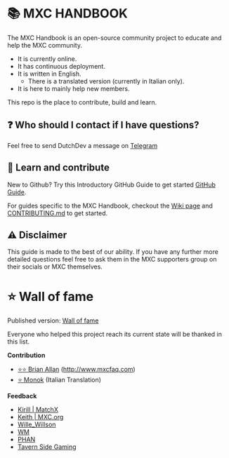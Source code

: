 # 📚 MXC HANDBOOK
The MXC Handbook is an open-source community project to educate and help the MXC community.
- It is currently online.
- It has continuous deployment.
- It is written in English.
  - There is a translated version (currently in Italian only).
- It is here to mainly help new members.

This repo is the place to contribute, build and learn. 

## ❓ Who should I contact if I have questions?
Feel free to send DutchDev a message on [Telegram](https://t.me/Dutchdev)

## 📘 Learn and contribute

New to Github? Try this Introductory GitHub Guide to get started [GitHub Guide](https://guides.github.com/activities/hello-world/).

For guides specific to the MXC Handbook, checkout the [Wiki page](https://github.com/DutchDevOfficial/MXC_Handbook/wiki) and [CONTRIBUTING.md](https://github.com/DutchDevOfficial/MXC_Handbook/blob/master/CONTRIBUTING.md) to get started. 

## ⚠️ Disclaimer
This guide is made to the best of our ability. If you have any further more detailed questions feel free to ask them in the MXC supporters group on their socials or MXC themselves.


# ⭐ Wall of fame
Published version: [Wall of fame](https://mxchandbook.org/#/MDFiles/WallOfFame/main)

Everyone who helped this project reach its current state will be thanked in this list.

**Contribution**
* [⭐⭐ Brian Allan](https://t.me/BrinerMiner) (http://www.mxcfaq.com)
* [⭐ Monok](https://t.me/Monok) (Italian Translation)

**Feedback**
* [Kirill | MatchX](https://discordapp.com/users/577804846179024896/)
* [Keith | MXC.org](https://t.me/CryptoKeith)
* [Wille_Willson](https://t.me/Wille_Willson)
* [WM](https://t.me/wiseoldman)
* [PHAN](https://t.me/PHANzgz)
* [Tavern Side Gaming](https://t.me/TavernSideGaming)
